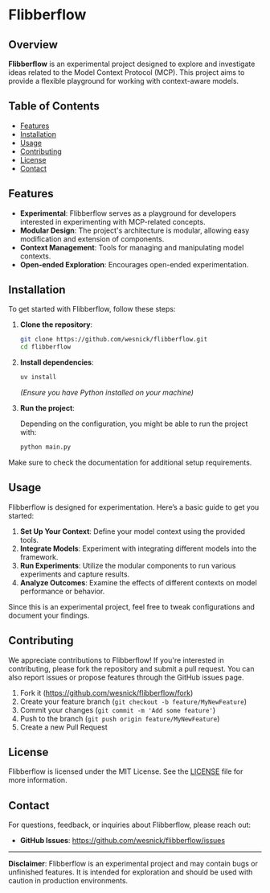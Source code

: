# Flibberflow

## Overview

**Flibberflow** is an experimental project designed to explore and investigate ideas related to the Model Context Protocol (MCP). This project aims to provide a flexible playground for working with context-aware models.

## Table of Contents

- [Features](#features)
- [Installation](#installation)
- [Usage](#usage)
- [Contributing](#contributing)
- [License](#license)
- [Contact](#contact)

## Features

- **Experimental**: Flibberflow serves as a playground for developers interested in experimenting with MCP-related concepts.
- **Modular Design**: The project's architecture is modular, allowing easy modification and extension of components.
- **Context Management**: Tools for managing and manipulating model contexts.
- **Open-ended Exploration**: Encourages open-ended experimentation.

## Installation

To get started with Flibberflow, follow these steps:

1. **Clone the repository**:

   ```bash
   git clone https://github.com/wesnick/flibberflow.git
   cd flibberflow
   ```

2. **Install dependencies**:

 
   ```bash
   uv install
   ```

   *(Ensure you have Python installed on your machine)*

3. **Run the project**:

   Depending on the configuration, you might be able to run the project with:

   ```bash
   python main.py
   ```

Make sure to check the documentation for additional setup requirements.

## Usage

Flibberflow is designed for experimentation. Here’s a basic guide to get you started:

1. **Set Up Your Context**: Define your model context using the provided tools.
2. **Integrate Models**: Experiment with integrating different models into the framework.
3. **Run Experiments**: Utilize the modular components to run various experiments and capture results.
4. **Analyze Outcomes**: Examine the effects of different contexts on model performance or behavior.

Since this is an experimental project, feel free to tweak configurations and document your findings.

## Contributing

We appreciate contributions to Flibberflow! If you're interested in contributing, please fork the repository and submit a pull request. You can also report issues or propose features through the GitHub issues page.

1. Fork it (https://github.com/wesnick/flibberflow/fork)
2. Create your feature branch (`git checkout -b feature/MyNewFeature`)
3. Commit your changes (`git commit -m 'Add some feature'`)
4. Push to the branch (`git push origin feature/MyNewFeature`)
5. Create a new Pull Request

## License

Flibberflow is licensed under the MIT License. See the [LICENSE](LICENSE) file for more information.

## Contact

For questions, feedback, or inquiries about Flibberflow, please reach out:

- **GitHub Issues**: https://github.com/wesnick/flibberflow/issues

---

**Disclaimer**: Flibberflow is an experimental project and may contain bugs or unfinished features. It is intended for exploration and should be used with caution in production environments.
